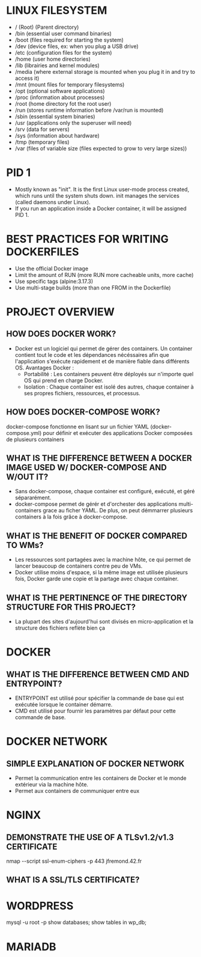 # LINUX FILESYSTEM
- / (Root) (Parent directory)
- /bin (essential user command binaries)
- /boot (files required for starting the system)
- /dev (device files, ex: when you plug a USB drive)
- /etc (configuration files for the system)
- /home (user home directories)
- /lib (librairies and kernel modules)
- /media (where external storage is mounted when you plug it in and try to access it)
- /mnt (mount files for temporary filesystems)
- /opt (optional software applications)
- /proc (information about processes)
- /root (home directory fot the root user)
- /run (stores runtime information before /var/run is mounted)
- /sbin (essential system binaries)
- /usr (applications only the superuser will need)
- /srv (data for servers)
- /sys (information about hardware)
- /tmp (temporary files)
- /var (files of variable size (files expected to grow to very large sizes))

# PID 1
- Mostly known as "init". It is the first Linux user-mode process created, which runs until the system shuts down. init manages the services (called daemons under Linux).
- If you run an application inside a Docker container, it will be assigned PID 1.

# BEST PRACTICES FOR WRITING DOCKERFILES
- Use the official Docker image
- Limit the amount of RUN (more RUN more cacheable units, more cache)
- Use specific tags (alpine:3.17.3)
- Use multi-stage builds (more than one FROM in the Dockerfile)

# PROJECT OVERVIEW
## HOW DOES DOCKER WORK?
- Docker est un logiciel qui permet de gérer des containers. Un container contient tout le code et les dépendances nécéssaires afin que l'application s'exécute rapidement et de manière fiable dans différents OS.
Avantages Docker : 
	- Portabilité : Les containers peuvent être déployés sur n'importe quel OS qui prend en charge Docker.
	- Isolation : Chaque container est isolé des autres, chaque container à ses propres fichiers, ressources, et processus. 

## HOW DOES DOCKER-COMPOSE WORK?
docker-compose fonctionne en lisant sur un fichier YAML (docker-compose.yml) pour définir et exécuter des applications Docker composées de plusieurs containers

## WHAT IS THE DIFFERENCE BETWEEN A DOCKER IMAGE USED W/ DOCKER-COMPOSE AND W/OUT IT?
- Sans docker-compose, chaque container est configuré, exécuté, et géré sépararément.
- docker-compose permet de gérér et d'orchester des applications multi-containers grace au ficher YAML. De plus, on peut démmarrer plusieurs containers à la fois grâce à docker-compose.

## WHAT IS THE BENEFIT OF DOCKER COMPARED TO WMs?
- Les ressources sont partagées avec la machine hôte, ce qui permet de lancer beaucoup de containers contre peu de VMs.
- Docker utilise moins d'espace, si la même image est utilisée plusieurs fois, Docker garde une copie et la partage avec chaque container.

## WHAT IS THE PERTINENCE OF THE DIRECTORY STRUCTURE FOR THIS PROJECT?
- La plupart des sites d'aujourd'hui sont divisés en micro-application et la structure des fichiers reflète bien ça

# DOCKER
## WHAT IS THE DIFFERENCE BETWEEN CMD AND ENTRYPOINT?
- ENTRYPOINT est utilisé pour spécifier la commande de base qui est exécutée lorsque le container démarre.
- CMD est utilisé pour fournir les paramètres par défaut pour cette commande de base.

# DOCKER NETWORK
## SIMPLE EXPLANATION OF DOCKER NETWORK
- Permet la communication entre les containers de Docker et le monde extérieur via la machine hôte.
- Permet aux containers de communiquer entre eux

# NGINX
## DEMONSTRATE THE USE OF A TLSv1.2/v1.3 CERTIFICATE
nmap --script ssl-enum-ciphers -p 443 jfremond.42.fr
## WHAT IS A SSL/TLS CERTIFICATE?


# WORDPRESS
mysql -u root -p
show databases;
show tables in wp_db;


# MARIADB

